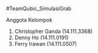 #TeamQubic_SimulasiGrab

Anggota Kelompok
1. Christopher Ganda (14.111.3368)
2. Denny Ho (14.111.0191)
3. Ferry Irawan (14.111.0507)
